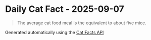 # Daily Cat Fact - 2025-09-07

> The average cat food meal is the equivalent to about five mice.

Generated automatically using the [Cat Facts API](https://catfact.ninja)
